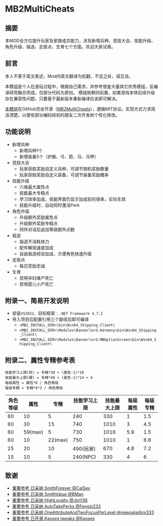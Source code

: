 # MB2MultiCheats

## 摘要

本MOD全方位提升玩家及家族成员能力，涉及新增兵种、竞技大会、技能升级、角色升级、锻造、定居点、生育七个方面。欢迎大家试用。


## 前言

本人不善于英文表述，Mod内英文翻译为机翻，不足之处，请见谅。

本模组是个人在游玩过程中，根据自己需求，并参考借鉴大量其它优秀模组，反编译研究融合而成，仅部分代码为原创。
模组依赖四前置，如果游戏本体后续升级存在兼容性问题，只要基于最新版本重新编译应该即可解决。

[本模组][2]在GitHub完全开源（[MB2MultiCheats][1]），遵循MIT协议。实现方式力求简洁清楚，以便有部分编码经验的朋友二次开发和个性化修改。

## 功能说明

- 新增兵种
    - 新增兵种1个
    - 新增装备5个（护腕、弓、箭、马、马甲）
- 竞技大会
    - 玩家获胜奖励自定义兵种，可调节随机奖励数量
    - 玩家获胜奖励自定义装备，可调节装备奖励概率
- 技能升级
    - 六维最大属性点
    - 技能最大专精点
    - 学习效率加成，技能界面仍显示加成前的倍率，实际生效
    - 技能升级时，自动同时激活Perk
- 角色升级
    - 升级额外奖励属性点
    - 升级额外奖励专精点
    - 同伴对话后追加等级额外点数
- 锻造
    - 锻造不消耗体力
    - 配件解锁速度加成
    - 自由锻造经验加成，方便角色快速升级
- 定居点
    - 每日奖励忠诚
- 生育
    - 禁用孕妇难产死亡
    - 禁用婴儿小产死亡


## 附录一、简易开发说明

- 安装`VS2022`、目标框架：`.NET Framework 4.7.2`
- 导入项目后配置引用三个路径后即可编译
    - `<MB2_INSTALL_DIR>\bin\Win64_Shipping_Client\`
    - `<MB2_INSTALL_DIR>\Modules\Bannerlord.Harmony\bin\Win64_Shipping_Client\`
    - `<MB2_INSTALL_DIR>\Modules\Bannerlord.MBOptionScreen\bin\Win64_Shipping_Client\`

## 附录二、属性专精参考表

```shell
技能学习上限(软) = 专精*30 + (属性-1)*10
技能最大上限(硬) = 专精*40 + (属性-1)*14 + 4
每级属性 = 属性*6 / 角色等级
每级专精 = 专精*6*3 / 角色等级
```

| 角色等级 | 属性    | 专精    | 技能学习上限 | 技能最大上限 | 每级属性 | 每级专精 |
| -------- | ------- | ------- | ------------ | ------------ | -------- | -------- |
| 60       | 10      | 5       | 240          | 330          | 1        | 1.5      |
| 60       | 30      | 15      | 740          | 1010         | 3        | 4.5      |
| 60       | 59(max) | 5       | 730          | 1016         | 5.9      | 1.5      |
| 60       | 10      | 22(max) | 750          | 1010         | 1        | 6.6      |
| 25       | 20      | 10      | 490(玩家)    | 670          | 4.8      | 7.2      |
| 15       | 10      | 5       | 240(NPC)     | 330          | 4        | 6        |


## 致谢

- [重要参考 已采纳 SmithForever @CalSev](https://www.nexusmods.com/mountandblade2bannerlord/mods/41)
- [重要参考 已采纳 SmithValue @BMan](https://www.nexusmods.com/mountandblade2bannerlord/mods/3184)
- [重要参考 已采纳 HighLoyalty @Jim136](https://www.nexusmods.com/mountandblade2bannerlord/mods/4933)
- [重要参考 已采纳 AutoTakePerks @Fengzi233](https://www.nexusmods.com/mountandblade2bannerlord/mods/4186)
- [重要参考 已采纳 OneAttributeAndTwoFocusPerLevel @newpaladinx333](https://www.nexusmods.com/mountandblade2bannerlord/mods/2165)
- [重要参考 已开源 Kaoses tweaks @Kaoses](https://www.nexusmods.com/mountandblade2bannerlord/mods/2911)

[1]: https://github.com/gnzhoutian/MB2MultiCheats.git  "MB2MultiCheats"
[2]: https://www.nexusmods.com/mountandblade2bannerlord/mods/7470  "MultiCheats"
